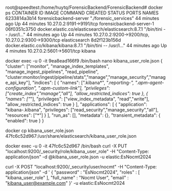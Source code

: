 root@speedtest:/home/huytq/ForensicBackend/ForensicBackend# docker ps
CONTAINER ID   IMAGE                                                 COMMAND                  CREATED          STATUS          PORTS                                                NAMES
6233814a3b14   forensicbackend-server                                "./forensic_services"    44 minutes ago   Up 44 minutes   10.27.0.2:9191->9191/tcp                             forensicbackend-server-1
06f0351c3750   docker.elastic.co/elasticsearch/elasticsearch:8.7.1   "/bin/tini -- /usr/l…"   44 minutes ago   Up 44 minutes   10.27.0.2:9200->9200/tcp, 10.27.0.2:9300->9300/tcp   elasticsearch
8d2f123b156d   docker.elastic.co/kibana/kibana:8.7.1                 "/bin/tini -- /usr/l…"   44 minutes ago   Up 4 minutes    10.27.0.2:5601->5601/tcp                             kibana


docker exec -u 0 -it 9ea8ead166f9 /bin/bash
nano kibana_user_role.json
{
    "cluster": ["monitor", "manage_index_templates", "manage_ingest_pipelines", "read_pipeline", "cluster:monitor/ingest/pipeline/stats","manage","manage_security","manage_api_key"],
    "indices": [
      {
        "names": [".kibana*", ".reporting-*", ".apm-agent-configuration", ".apm-custom-link"],
        "privileges": ["create_index","manage","all"],
        "allow_restricted_indices": true
      },
      {
        "names": ["*"],
        "privileges": ["view_index_metadata", "read","write"],
        "allow_restricted_indices": true
      }
    ],
    "applications": [
      {
        "application": "kibana-.kibana",
        "privileges": ["read_security","manage_security","all"],
        "resources": ["*"]
      }
    ],
    "run_as": [],
    "metadata": {},
    "transient_metadata": {
      "enabled": true
    }
  }


docker cp kibana_user_role.json 47fc6c52d967:/usr/share/elasticsearch/kibana_user_role.json

docker exec -u 0 -it 47fc6c52d967 /bin/bash
curl -X PUT "localhost:9200/_security/role/kibana_user_role" -H "Content-Type: application/json" -d @kibana_user_role.json -u elastic:EsNocmt2024

curl -X POST "localhost:9200/_security/user/nocmt" -H "Content-Type: application/json" -d '
{
  "password" : "EsNocmt2024",
  "roles" : [ "kibana_user_role" ],
  "full_name" : "Nocmt User",
  "email" : "kibana_user@example.com"
}' -u elastic:EsNocmt2024

